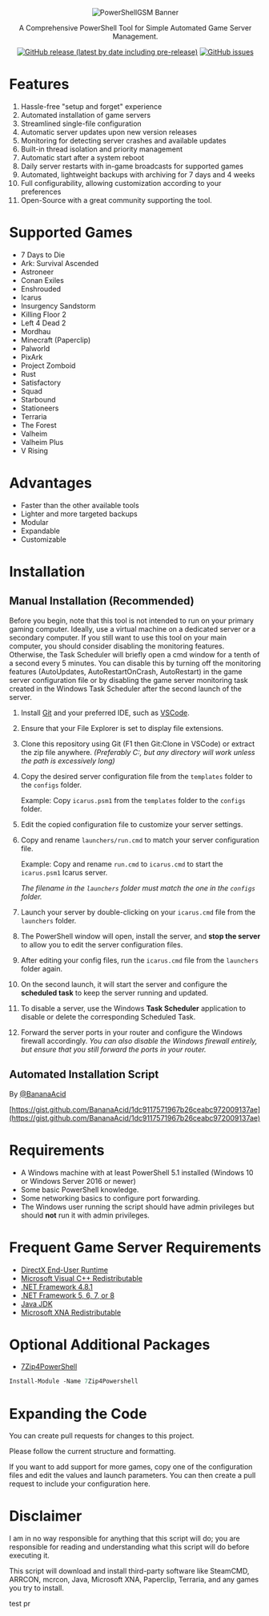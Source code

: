 <p align="center">
  <img src="https://github.com/patrix87/PowerShellGSM/blob/main/logo.png?raw=true" alt="PowerShellGSM Banner"/>
</p>  
<p align="center">
A Comprehensive PowerShell Tool for Simple Automated Game Server Management.<br/>
</p>
<p align="center">
  <nobr>
    <a href="https://github.com/patrix87/PowerShellGSM/releases"><img alt="GitHub release (latest by date including pre-release)" src="https://img.shields.io/github/v/release/patrix87/PowerShellGSM?include_prereleases&sort=date&display_name=release&style=flat"></a>
  </nobr>
  <nobr>
    <a href="https://github.com/patrix87/PowerShellGSM/issues"><img alt="GitHub issues" src="https://img.shields.io/github/issues/patrix87/PowerShellGSM"></a>
  </nobr>
</p>

# Features

1. Hassle-free "setup and forget" experience
2. Automated installation of game servers
3. Streamlined single-file configuration
4. Automatic server updates upon new version releases
5. Monitoring for detecting server crashes and available updates
6. Built-in thread isolation and priority management
7. Automatic start after a system reboot
8. Daily server restarts with in-game broadcasts for supported games
9. Automated, lightweight backups with archiving for 7 days and 4 weeks
10. Full configurability, allowing customization according to your preferences
11. Open-Source with a great community supporting the tool.

# Supported Games

- 7 Days to Die
- Ark: Survival Ascended
- Astroneer
- Conan Exiles
- Enshrouded
- Icarus
- Insurgency Sandstorm
- Killing Floor 2
- Left 4 Dead 2
- Mordhau
- Minecraft (Paperclip)
- Palworld
- PixArk
- Project Zomboid
- Rust
- Satisfactory
- Squad
- Starbound
- Stationeers
- Terraria
- The Forest
- Valheim
- Valheim Plus
- V Rising

# Advantages

- Faster than the other available tools
- Lighter and more targeted backups
- Modular
- Expandable
- Customizable

# Installation

## Manual Installation (Recommended)

Before you begin, note that this tool is not intended to run on your primary gaming computer. Ideally, use a virtual machine on a dedicated server or a secondary computer. If you still want to use this tool on your main computer, you should consider disabling the monitoring features. Otherwise, the Task Scheduler will briefly open a cmd window for a tenth of a second every 5 minutes. You can disable this by turning off the monitoring features (AutoUpdates, AutoRestartOnCrash, AutoRestart) in the game server configuration file or by disabling the game server monitoring task created in the Windows Task Scheduler after the second launch of the server.

01. Install [Git](https://git-scm.com/download/win) and your preferred IDE, such as [VSCode](https://code.visualstudio.com/download).
02. Ensure that your File Explorer is set to display file extensions.
03. Clone this repository using Git (F1 then Git:Clone in VSCode) or extract the zip file anywhere.
    _(Preferably C:\, but any directory will work unless the path is excessively long)_
04. Copy the desired server configuration file from the `templates` folder to the `configs` folder.

    Example: Copy `icarus.psm1` from the `templates` folder to the `configs` folder.
05. Edit the copied configuration file to customize your server settings.
06. Copy and rename `launchers/run.cmd` to match your server configuration file.

    Example: Copy and rename `run.cmd` to `icarus.cmd` to start the `icarus.psm1` Icarus server.

    _The filename in the `launchers` folder must match the one in the `configs` folder._
07. Launch your server by double-clicking on your `icarus.cmd` file from the `launchers` folder.
08. The PowerShell window will open, install the server, and **stop the server** to allow you to edit the server configuration files.
09. After editing your config files, run the `icarus.cmd` file from the `launchers` folder again.
10. On the second launch, it will start the server and configure the **scheduled task** to keep the server running and updated.
11. To disable a server, use the Windows **Task Scheduler** application to disable or delete the corresponding Scheduled Task.
12. Forward the server ports in your router and configure the Windows firewall accordingly.
    _You can also disable the Windows firewall entirely, but ensure that you still forward the ports in your router._

## Automated Installation Script

By [@BananaAcid](https://github.com/BananaAcid/)

[https://gist.github.com/BananaAcid/1dc9117571967b26ceabc972009137ae](https://gist.github.com/BananaAcid/1dc9117571967b26ceabc972009137ae)

# Requirements

- A Windows machine with at least PowerShell 5.1 installed (Windows 10 or Windows Server 2016 or newer)
- Some basic PowerShell knowledge.
- Some networking basics to configure port forwarding.
- The Windows user running the script should have admin privileges but should **not** run it with admin privileges.

# Frequent Game Server Requirements

- [DirectX End-User Runtime](https://www.microsoft.com/en-ca/download/details.aspx?id=35)
- [Microsoft Visual C++ Redistributable](https://aka.ms/vs/17/release/vc_redist.x64.exe)
- [.NET Framework 4.8.1](https://dotnet.microsoft.com/en-us/download/dotnet-framework/thank-you/net481-web-installer)
- [.NET Framework 5, 6, 7, or 8](https://dotnet.microsoft.com/en-us/download/dotnet)
- [Java JDK](https://aws.amazon.com/corretto/?filtered-posts.sort-by=item.additionalFields.createdDate&filtered-posts.sort-order=desc)
- [Microsoft XNA Redistributable](https://www.microsoft.com/en-ca/download/details.aspx?id=20914)

# Optional Additional Packages

- [7Zip4PowerShell](https://www.powershellgallery.com/packages/7Zip4Powershell/)

```ps
Install-Module -Name 7Zip4Powershell
```

# Expanding the Code

You can create pull requests for changes to this project.

Please follow the current structure and formatting.

If you want to add support for more games, copy one of the configuration files and edit the values and launch parameters. You can then create a pull request to include your configuration here.

# Disclaimer

I am in no way responsible for anything that this script will do; you are responsible for reading and understanding what this script will do before executing it.

This script will download and install third-party software like SteamCMD, ARRCON, mcrcon, Java, Microsoft XNA, Paperclip, Terraria, and any games you try to install.

test pr
